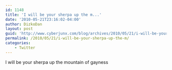```yaml
---
id: 1148
title: 'I will be your sherpa up the m...'
date: '2010-05-21T23:16:02-04:00'
author: DizkoDan
layout: post
guid: 'http://www.cyberjunx.com/blog/archives/2010/05/21/i-will-be-your-sherpa-up-the-m/'
permalink: /2010/05/21/i-will-be-your-sherpa-up-the-m/
categories:
    - Twitter
---
```


I will be your sherpa up the mountain of gayness